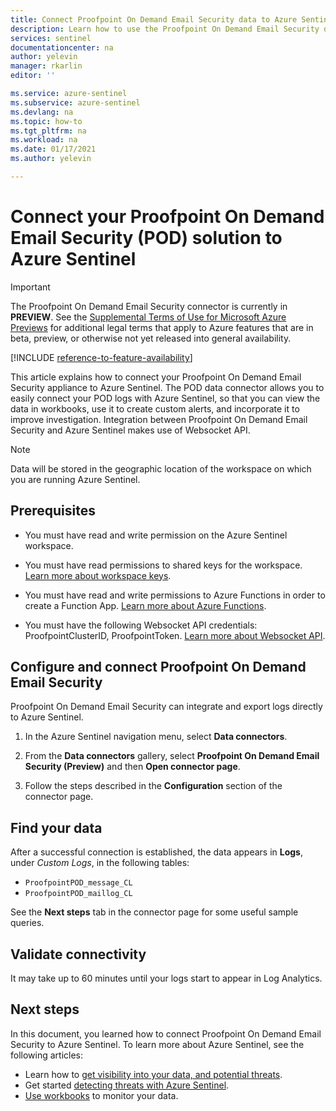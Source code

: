 ```yaml
---
title: Connect Proofpoint On Demand Email Security data to Azure Sentinel| Microsoft Docs
description: Learn how to use the Proofpoint On Demand Email Security data connector to pull POD Email Security logs into Azure Sentinel. View POD Email Security data in workbooks, create alerts, and improve investigation.
services: sentinel
documentationcenter: na
author: yelevin
manager: rkarlin
editor: ''

ms.service: azure-sentinel
ms.subservice: azure-sentinel
ms.devlang: na
ms.topic: how-to
ms.tgt_pltfrm: na
ms.workload: na
ms.date: 01/17/2021
ms.author: yelevin

---
```

# Connect your Proofpoint On Demand Email Security (POD) solution to Azure Sentinel

> [!IMPORTANT]
> The Proofpoint On Demand Email Security connector is currently in **PREVIEW**. See the [Supplemental Terms of Use for Microsoft Azure Previews](https://azure.microsoft.com/support/legal/preview-supplemental-terms/) for additional legal terms that apply to Azure features that are in beta, preview, or otherwise not yet released into general availability.

[!INCLUDE [reference-to-feature-availability](includes/reference-to-feature-availability.md)]

This article explains how to connect your Proofpoint On Demand Email Security appliance to Azure Sentinel. The POD data connector allows you to easily connect your POD logs with Azure Sentinel, so that you can view the data in workbooks, use it to create custom alerts, and incorporate it to improve investigation.  Integration between Proofpoint On Demand Email Security and Azure Sentinel makes use of Websocket API.

> [!NOTE]
> Data will be stored in the geographic location of the workspace on which you are running Azure Sentinel.

## Prerequisites

- You must have read and write permission on the Azure Sentinel workspace.

- You must have read permissions to shared keys for the workspace. [Learn more about workspace keys](../azure-monitor/agents/log-analytics-agent.md#workspace-id-and-key).

- You must have read and write permissions to Azure Functions in order to create a Function App. [Learn more about Azure Functions](../azure-functions/index.yml).

- You must have the following Websocket API credentials: ProofpointClusterID, ProofpointToken. [Learn more about Websocket API](https://proofpointcommunities.force.com/community/s/article/Proofpoint-on-Demand-Pod-Log-API).

## Configure and connect Proofpoint On Demand Email Security

Proofpoint On Demand Email Security can integrate and export logs directly to Azure Sentinel.

1. In the Azure Sentinel navigation menu, select **Data connectors**.

1. From the **Data connectors** gallery, select **Proofpoint On Demand Email Security (Preview)** and then **Open connector page**.

1. Follow the steps described in the **Configuration** section of the connector page.

## Find your data

After a successful connection is established, the data appears in **Logs**, under *Custom Logs*, in the following tables:
- `ProofpointPOD_message_CL`
- `ProofpointPOD_maillog_CL`

See the **Next steps** tab in the connector page for some useful sample queries.

## Validate connectivity

It may take up to 60 minutes until your logs start to appear in Log Analytics.

## Next steps

In this document, you learned how to connect Proofpoint On Demand Email Security to Azure Sentinel. To learn more about Azure Sentinel, see the following articles:

- Learn how to [get visibility into your data, and potential threats](quickstart-get-visibility.md).
- Get started [detecting threats with Azure Sentinel](tutorial-detect-threats-built-in.md).
- [Use workbooks](tutorial-monitor-your-data.md) to monitor your data.